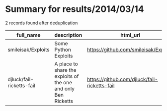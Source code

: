 
# Summary for results/2014/03/14
    
2 records found after deduplication

| full_name | description | html_url | matched_list | matched_count | pushed_at | size | stargazers_count | language | forks_count |
|---------------------------|----------------------------------------------------------------|----------------------------------------------|----------------|-----------------|---------------------------|--------|--------------------|------------|---------------|
| smileisak/Exploits | Some Python Exploits | https://github.com/smileisak/Exploits | ['exploit'] | 1 | 2014-03-14 13:48:18+00:00 | 108 | 3 | Python | 0 |
| djluck/fail-ricketts-fail | A place to share the exploits of the one and only Ben Ricketts | https://github.com/djluck/fail-ricketts-fail | ['exploit'] | 1 | 2014-03-14 13:47:23+00:00 | 372 | 0 | JavaScript | 0 |

